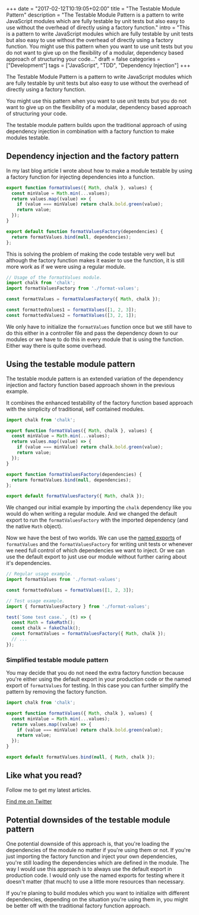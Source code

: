 +++
date = "2017-02-12T10:19:05+02:00"
title = "The Testable Module Pattern"
description = "The Testable Module Pattern is a pattern to write JavaScript modules which are fully testable by unit tests but also easy to use without the overhead of directly using a factory function."
intro = "This is a pattern to write JavaScript modules which are fully testable by unit tests but also easy to use without the overhead of directly using a factory function. You might use this pattern when you want to use unit tests but you do not want to give up on the flexibility of a modular, dependency based approach of structuring your code..."
draft = false
categories = ["Development"]
tags = ["JavaScript", "TDD", "Dependency Injection"]
+++

The Testable Module Pattern is a pattern to write JavaScript modules which are fully testable by unit tests but also easy to use without the overhead of directly using a factory function.

You might use this pattern when you want to use unit tests but you do not want to give up on the flexibility of a modular, dependency based approach of structuring your code.

The testable module pattern builds upon the traditional approach of using dependency injection in combination with a factory function to make modules testable.

## Dependency injection and the factory pattern

In my last blog article I wrote about how to make a module testable by using a factory function for injecting dependencies into a function.

```js
export function formatValues({ Math, chalk }, values) {
  const minValue = Math.min(...values);
  return values.map((value) => {
    if (value === minValue) return chalk.bold.green(value);
    return value;
  });
}

export default function formatValuesFactory(dependencies) {
  return formatValues.bind(null, dependencies);
};
```

This is solving the problem of making the code testable very well but although the factory function makes it easier to use the function, it is still more work as if we were using a regular module.

```js
// Usage of the formatValues module.
import chalk from 'chalk';
import formatValuesFactory from './format-values';

const formatValues = formatValuesFactory({ Math, chalk });

const formattedValues1 = formatValues([1, 2, 3]);
const formattedValues2 = formatValues([3, 2, 1]);
```

We only have to initialize the `formatValues` function once but we still have to do this either in a controller file and pass the dependency down to our modules or we have to do this in every module that is using the function. Either way there is quite some overhead.

## Using the testable module pattern

The testable module pattern is an extended variation of the dependency injection and factory function based approach shown in the previous example.

It combines the enhanced testability of the factory function based approach with the simplicity of traditional, self contained modules.

```js
import chalk from 'chalk';

export function formatValues({ Math, chalk }, values) {
  const minValue = Math.min(...values);
  return values.map((value) => {
    if (value === minValue) return chalk.bold.green(value);
    return value;
  });
}

export function formatValuesFactory(dependencies) {
  return formatValues.bind(null, dependencies);
};

export default formatValuesFactory({ Math, chalk });
```

We changed our initial example by importing the `chalk` dependency like you would do when writing a regular module. And we changed the default export to run the `formatValuesFactory` with the imported dependency (and the native `Math` object).

Now we have the best of two worlds. We can use the [named exports](https://developer.mozilla.org/en-US/docs/Web/JavaScript/Reference/Statements/export#Using_named_exports) of `formatValues` and the `formatValuesFactory` for writing unit tests or whenever we need full control of which dependencies we want to inject. Or we can use the default export to just use our module without further caring about it's dependencies.

```js
// Regular usage example.
import formatValues from './format-values';

const formattedValues = formatValues([1, 2, 3]);
```

```js
// Test usage example.
import { formatValuesFactory } from './format-values';

test(`Some test case.`, (t) => {
  const Math = fakeMath();
  const chalk = fakeChalk();
  const formatValues = formatValuesFactory({ Math, chalk });
  // ...
});
```

### Simplified testable module pattern

You may decide that you do not need the extra factory function because you're either using the default export in your production code or the named export of `formatValues` for testing. In this case you can further simplify the pattern by removing the factory function.

```js
import chalk from 'chalk';

export function formatValues({ Math, chalk }, values) {
  const minValue = Math.min(...values);
  return values.map((value) => {
    if (value === minValue) return chalk.bold.green(value);
    return value;
  });
}

export default formatValues.bind(null, { Math, chalk });
```

<div class="c-content__broad">
  <div class="c-twitter-teaser">
    <div class="c-twitter-teaser__content">
      <h2 class="c-twitter-teaser__headline">Like what you read?</h2>
      <p class="c-twitter-teaser__body">
        Follow me to get my latest articles.
      </p>
      <a class="c-button c-button--outline c-twitter-teaser__button" rel="nofollow" href="https://twitter.com/maoberlehner" data-event-category="link" data-event-action="click: contact" data-event-label="Twitter (article content)">
        Find me on Twitter
      </a>
    </div>
  </div>
</div>

## Potential downsides of the testable module pattern

One potential downside of this approach is, that you're loading the dependencies of the module no matter if you're using them or not. If you're just importing the factory function and inject your own dependencies, you're still loading the dependencies which are defined in the module. The way I would use this approach is to always use the default export in production code. I would only use the named exports for testing where it doesn't matter (that much) to use a little more resources than necessary.

If you're planing to build modules which you want to initialize with different dependencies, depending on the situation you're using them in, you might be better off with the traditional factory function approach.
